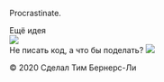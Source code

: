 <!DOCTYPE html>
<html lang="ru">
<head>
  <meta charset="UTF-8">
  <meta name="viewport" content="width=device-width, initial-scale=1.0">
  <meta http-equiv="X-UA-Compatible" content="ie=edge">
  <title>Procrastinate.</title>
  <link rel="stylesheet" href="style.css">
  <link rel="icon" type="image" href="https://code.s3.yandex.net/web-code/js-favicon.ico">

  <script>

    var user_name = "Nicolay";
    var user_email = "dino@ya.ru";
    
    amo_social_button.setMeta({

      bot_params: {
        username: user_name,
        useremail: user_email
}

});



  </script>
</head>
<body>

 <script>!function(a,m,o,c,r,m){a[o+c]=a[o+c]||{setMeta:function(p){this.params=(this.params||[]).concat([p])}},a[o+r]=a[o+r]||function(f){a[o+r].f=(a[o+r].f||[]).concat([f])},a[o+r]({id:"808093",hash:"7d0988ab1261dd79d05018f02092cca5",locale:"ru"})}(window,0,"amo_forms_","params","load");</script><script id="amoforms_script_808093" async="async" charset="utf-8" src="https://forms.amocrm.ru/forms/assets/js/amoforms.js?1626269966"></script>



 <div class="header">
    <p class="logo">Procrastinate.</p>
    <div class="button">Ещё идея</div>
  </div>

  <img class="image" src="https://code.s3.yandex.net/web-code/procrastinate/9.png">

  <div class="advice">
    <span>Не писать код, а</span>
    <span class="phrase">что бы поделать?</span>
    <img class="cursor" src="https://code.s3.yandex.net/web-code/cursor.gif">
  </div>

  <p class="footer">© 2020 Сделал Тим Бернерс-Ли</p>

  <script src="script.js"></script>


<script>!function(a,m,o,c,r,m){a[o+c]=a[o+c]||{setMeta:function(p){this.params=(this.params||[]).concat([p])}},a[o+r]=a[o+r]||function(f){a[o+r].f=(a[o+r].f||[]).concat([f])},a[o+r]({id:"808096",hash:"858d69579c3bf2724c4dc793fb8553b0",locale:"ru"})}(window,0,"amo_forms_","params","load");</script><script id="amoforms_script_808096" async="async" charset="utf-8" src="https://forms.amocrm.ru/forms/assets/js/amoforms.js?1626270037"></script>


</body>
</html>

<script>

var user_name = "Nicolay";
var user_email = "dino@ya.ru";

(function(a,m,o,c,r,m){a[m]={id:"52775",hash:"5e3e83206e944f580675e6b4cd5a6893ed1c562bf7dea68b1d13c73171c0c31e",locale:"ru",inline:false,setMeta:function(p){this.params=(this.params||[]).concat([p])}};a[o]=a[o]||function(){(a[o].q=a[o].q||[]).push(arguments)};var d=a.document,s=d.createElement('script');s.async=true;s.id=m+'_script';s.src='https://gso.amocrm.ru/js/button.js?1625981700';d.head&&d.head.appendChild(s)}(window,0,'amoSocialButton',0,0,'amo_social_button'));




</script>
